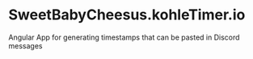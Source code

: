 # SweetBabyCheesus.kohleTimer.io
Angular App for generating timestamps that can be pasted in Discord messages
